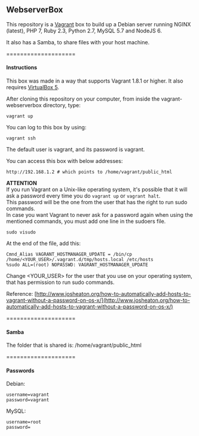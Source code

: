 ## WebserverBox

This repository is a [Vagrant](https://www.vagrantup.com/) box to build up a Debian server running NGINX (latest), PHP 7, Ruby 2.3, Python 2.7, MySQL 5.7 and NodeJS 6.

It also has a Samba, to share files with your host machine.

====================
#### Instructions

This box was made in a way that supports Vagrant 1.8.1 or higher. It also requires [VirtualBox 5](https://www.virtualbox.org/).

After cloning this repository on your computer, from inside the vagrant-webserverbox directory, type:
```
vagrant up
```

You can log to this box by using:
```
vagrant ssh
```

The default user is vagrant, and its password is vagrant.

You can access this box with below addresses:  
```
http://192.168.1.2 # which points to /home/vagrant/public_html
```

**ATTENTION**  
If you run Vagrant on a Unix-like operating system, it's possible that it will ask a password every time you do `vagrant up` or `vagrant halt`.  
This password will be the one from the user that has the right to run sudo commands.  
In case you want Vagrant to never ask for a password again when using the mentioned commands, you must add one line in the sudoers file.  
```
sudo visudo
```

At the end of the file, add this:
```
Cmnd_Alias VAGRANT_HOSTMANAGER_UPDATE = /bin/cp /home/<YOUR_USER>/.vagrant.d/tmp/hosts.local /etc/hosts
%sudo ALL=(root) NOPASSWD: VAGRANT_HOSTMANAGER_UPDATE
```

Change <YOUR_USER> for the user that you use on your operating system, that has permission to run sudo commands.

Reference: [http://www.josheaton.org/how-to-automatically-add-hosts-to-vagrant-without-a-password-on-os-x/](http://www.josheaton.org/how-to-automatically-add-hosts-to-vagrant-without-a-password-on-os-x/)

====================
#### Samba

The folder that is shared is: /home/vagrant/public_html

====================
#### Passwords

Debian:  
```
username=vagrant
password=vagrant
```

MySQL:  
```
username=root
password=
```

